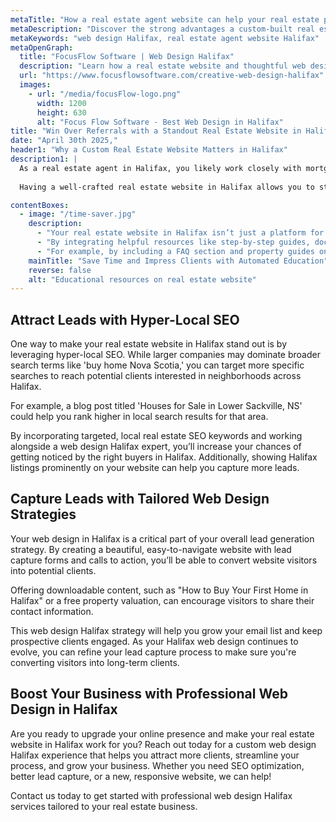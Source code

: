 ```yaml
---
metaTitle: "How a real estate agent website can help your real estate practice in Halifax"
metaDescription: "Discover the strong advantages a custom-built real estate website and expert web design Halifax services can offer you in the Halifax real estate market."
metaKeywords: "web design Halifax, real estate agent website Halifax"
metaOpenGraph:
  title: "FocusFlow Software | Web Design Halifax"
  description: "Learn how a real estate website and thoughtful web design Halifax can help boost your real estate business in Halifax."
  url: "https://www.focusflowsoftware.com/creative-web-design-halifax"
  images:
    - url: "/media/focusFlow-logo.png"
      width: 1200
      height: 630
      alt: "Focus Flow Software - Best Web Design in Halifax"
title: "Win Over Referrals with a Standout Real Estate Website in Halifax"
date: "April 30th 2025,"
header1: "Why a Custom Real Estate Website Matters in Halifax"
description1: |
  As a real estate agent in Halifax, you likely work closely with mortgage brokers, lawyers, and other professionals. These partners often have multiple agents they can recommend. So when potential clients are deciding which agent to work with, a strong, custom-designed real estate website — supported by quality web design Halifax services — can be the deciding factor that earns you the referral.
  
  Having a well-crafted real estate website in Halifax allows you to stand out from the competition, ultimately leading to new deals and opportunities. Whether you want to showcase your listings, share success stories, or highlight the services you offer, your online presence will help you attract more clients in Halifax and surrounding areas. A professional touch from a web design Halifax specialist can also elevate how polished and credible your site appears. It can even become a useful tool to educate your clients on the real estate process, helping you to save time and set clear expectations.

contentBoxes:
  - image: "/time-saver.jpg"
    description:
      - "Your real estate website in Halifax isn’t just a platform for showcasing properties; it can also serve as a powerful tool for educating clients throughout the buying or selling process."
      - "By integrating helpful resources like step-by-step guides, document checklists, and frequently asked questions, you’ll make your clients feel more informed and confident before they even reach out to you."
      - "For example, by including a FAQ section and property guides on your real estate website in Halifax, supported by thoughtful web design Halifax techniques, you can streamline the entire process and save valuable time when interacting with new clients."
    mainTitle: "Save Time and Impress Clients with Automated Education"
    reverse: false
    alt: "Educational resources on real estate website"
---
```


## **Attract Leads with Hyper-Local SEO**

One way to make your real estate website in Halifax stand out is by leveraging hyper-local SEO. While larger companies may dominate broader search terms like 'buy home Nova Scotia,' you can target more specific searches to reach potential clients interested in neighborhoods across Halifax.

For example, a blog post titled 'Houses for Sale in Lower Sackville, NS' could help you rank higher in local search results for that area.

By incorporating targeted, local real estate SEO keywords and working alongside a web design Halifax expert, you’ll increase your chances of getting noticed by the right buyers in Halifax. Additionally, showing Halifax listings prominently on your website can help you capture more leads.

## **Capture Leads with Tailored Web Design Strategies**

Your web design in Halifax is a critical part of your overall lead generation strategy. By creating a beautiful, easy-to-navigate website with lead capture forms and calls to action, you’ll be able to convert website visitors into potential clients.

Offering downloadable content, such as "How to Buy Your First Home in Halifax" or a free property valuation, can encourage visitors to share their contact information.

This web design Halifax strategy will help you grow your email list and keep prospective clients engaged. As your Halifax web design continues to evolve, you can refine your lead capture process to make sure you're converting visitors into long-term clients.

## **Boost Your Business with Professional Web Design in Halifax** ##

Are you ready to upgrade your online presence and make your real estate website in Halifax work for you? Reach out today for a custom web design Halifax experience that helps you attract more clients, streamline your process, and grow your business. Whether you need SEO optimization, better lead capture, or a new, responsive website, we can help!

Contact us today to get started with professional web design Halifax services tailored to your real estate business.

